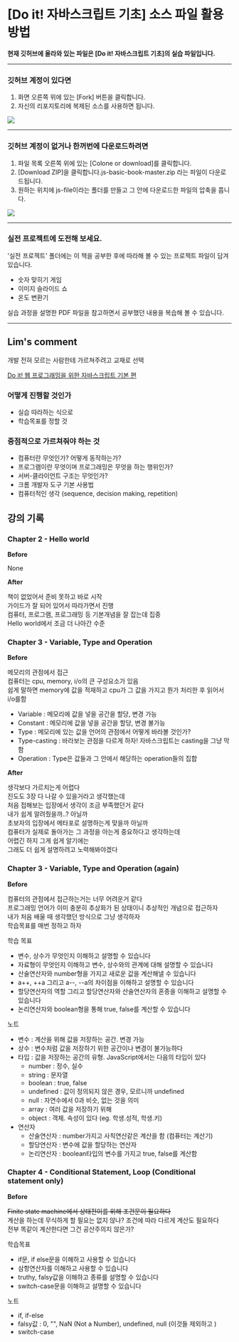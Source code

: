 # [Do it! 자바스크립트 기초] 소스 파일 활용 방법

**현재 깃허브에 올라와 있는 파일은 [Do it! 자바스크립트 기초]의 실습 파일입니다.**

----------------------------------------------


### 깃허브 계정이 있다면
1. 화면 오른쪽 위에 있는 [Fork] 버튼을 클릭합니다.
2. 자신의 리포지토리에 복제된 소스를 사용하면 됩니다.

![](https://github.com/funnycom/js-basic-book/blob/master/git-1.png)

----------------------------------------------

### 깃허브 계정이 없거나 한꺼번에 다운로드하려면
1. 파일 목록 오른쪽 위에 있는 [Colone or download]를 클릭합니다. 
2. [Download ZIP]을 클릭합니다.js-basic-book-master.zip 라는 파일이 다운로드됩니다.
3. 원하는 위치에 js-file이라는 폴더를 만들고 그 안에 다운로드한 파일의 압축을 풉니다.

![](https://github.com/funnycom/js-basic-book/blob/master/git-2.png)

----------------------------------------------

### 실전 프로젝트에 도전해 보세요.
'실전 프로젝트' 폴더에는 이 책을 공부한 후에 따라해 볼 수 있는 프로젝트 파일이 담겨 있습니다.

- 숫자 맞히기 게임
- 이미지 슬라이드 쇼
- 온도 변환기

실습 과정을 설명한 PDF 파일을 참고하면서 공부했던 내용을 복습해 볼 수 있습니다.

----------------------------------------------

## Lim's comment

개발 전혀 모르는 사람한테 가르쳐주려고 교재로 선택

[Do it! 웹 프로그래밍을 위한 자바스크립트 기본 편](http://www.yes24.com/Product/Goods/71127080)

### 어떻게 진행할 것인가

- 실습 따라하는 식으로
- 학습목표를 정할 것

### 중점적으로 가르쳐줘야 하는 것

- 컴퓨터란 무엇인가? 어떻게 동작하는가?
- 프로그램이란 무엇이며 프로그래밍은 무엇을 하는 행위인가?
- 서버-클라이언트 구조는 무엇인가?
- 크롬 개발자 도구 기본 사용법
- 컴퓨터적인 생각 (sequence, decision making, repetition)

## 강의 기록

### Chapter 2 - Hello world

**Before**

None

**After**

책이 없었어서 준비 못하고 바로 시작\
가이드가 잘 되어 있어서 따라가면서 진행\
컴퓨터, 프로그램, 프로그래밍 등 기본개념을 잘 잡는데 집중\
Hello world에서 조금 더 나아간 수준

### Chapter 3 - Variable, Type and Operation

**Before**

메모리의 관점에서 접근\
컴퓨터는 cpu, memory, i/o의 큰 구성요소가 있음\
쉽게 말하면 memory에 값을 적재하고 cpu가 그 값을 가지고 뭔가 처리한 후 읽어서 i/o를함

- Variable : 메모리에 값을 넣을 공간을 할당, 변경 가능
- Constant : 메모리에 값을 넣을 공간을 할당, 변경 불가능
- Type : 메모리에 있는 값을 언어의 관점에서 어떻게 바라볼 것인가?
- Type-casting : 바라보는 관점을 다르게 하자! 자바스크립트는 casting을 그냥 막 함
- Operation : Type은 값들과 그 안에서 해당하는 operation들의 집합

**After**

생각보다 가르치는게 어렵다\
진도도 3장 다 나갈 수 있을거라고 생각했는데\
처음 접해보는 입장에서 생각이 조금 부족했던거 같다\
내가 쉽게 알려줬을까..? 아닐까\
초보자의 입장에서 메타포로 설명하는게 맞을까 아닐까\
컴퓨터가 실제로 돌아가는 그 과정을 아는게 중요하다고 생각하는데\
어렵긴 하지 그게 쉽게 알기에는\
그래도 더 쉽게 설명하려고 노력해봐야겠다

### Chapter 3 - Variable, Type and Operation (again)

**Before**

컴퓨터의 관점에서 접근하는거는 너무 어려운거 같다\
프로그래밍 언어가 이미 충분히 추상화가 된 상태이니 추상적인 개념으로 접근하자\
내가 처음 배울 때 생각했던 방식으로 그냥 생각하자\
학습목표를 매번 정하고 하자

학습 목표

- 변수, 상수가 무엇인지 이해하고 설명할 수 있습니다
- 자료형이 무엇인지 이해하고 변수, 상수와의 관계에 대해 설명할 수 있습니다
- 산술연산자와 number형을 가지고 새로운 값을 계산해낼 수 있습니다
- a++, ++a 그리고 a--, --a의 차이점을 이해하고 설명할 수 있습니다
- 할당연산자의 역할 그리고 할당연산자와 산술연산자의 혼종을 이해하고 설명할 수 있습니다
- 논리연산자와 boolean형을 통해 true, false를 계산할 수 있습니다

노트

- 변수 : 계산을 위해 값을 저장하는 공간. 변경 가능
- 상수 : 변수처럼 값을 저장하기 위한 공간이나 변경이 불가능하다
- 타입 : 값을 저장하는 공간의 유형. JavaScript에서는 다음의 타입이 있다
  - number : 정수, 실수
  - string : 문자열
  - boolean : true, false
  - undefined : 값이 정의되지 않은 경우, 모르니까 undefined
  - null : 자연수에서 0과 비슷, 없는 것을 의미
  - array : 여러 값을 저장하기 위해
  - object : 객체. 속성이 있다 (eg. 학생.성적, 학생.키)
- 연산자
  - 산술연산자 : number가지고 사칙연산같은 계산을 함 (컴퓨터는 계산기)
  - 할당연산자 : 변수에 값을 할당하는 연산자
  - 논리연산자 : boolean타입의 변수를 가지고 true, false를 계산함

### Chapter 4 - Conditional Statement, Loop (Conditional statement only)

**Before**

~~Finite state machine에서 상태전이를 위해 조건문이 필요하다~~\
계산을 하는데 무식하게 할 필요는 없지 않나? 조건에 따라 다르게 계산도 필요하다\
전부 똑같이 계산한다면 그건 공산주의지 않은가?

학습목표

- if문, if else문을 이해하고 사용할 수 있습니다
- 삼항연산자를 이해하고 사용할 수 있습니다
- truthy, falsy값을 이해하고 종류를 설명할 수 있습니다
- switch-case문을 이해하고 설명할 수 있습니다

노트

- if, if-else
- falsy값 : 0, "", NaN (Not a Number), undefined, null (이것들 제외하고 )
- switch-case

